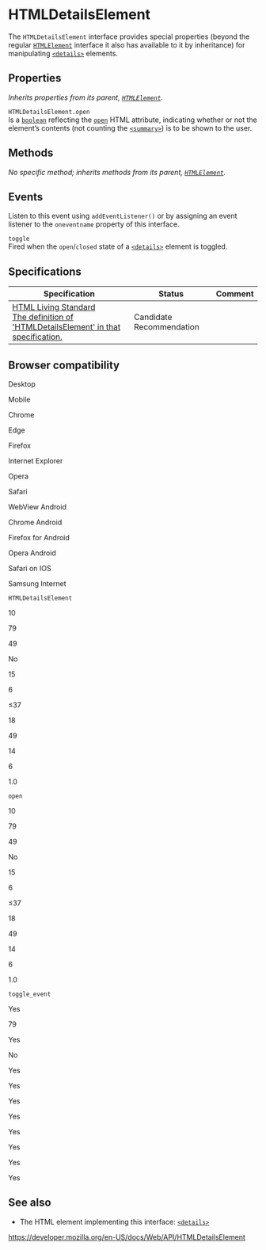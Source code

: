 HTMLDetailsElement
==================

The `HTMLDetailsElement` interface provides special properties (beyond the regular [`HTMLElement`](htmlelement) interface it also has available to it by inheritance) for manipulating [`<details>`](https://developer.mozilla.org/en-US/docs/Web/HTML/Element/details) elements.

Properties
----------

*Inherits properties from its parent, [`HTMLElement`](htmlelement).*

<span class="page-not-created">`HTMLDetailsElement.open`</span>  
Is a [`boolean`](https://developer.mozilla.org/en-US/docs/Web/JavaScript/Reference/Global_Objects/Boolean) reflecting the [`open`](https://developer.mozilla.org/en-US/docs/Web/HTML/Element/details#attr-open) HTML attribute, indicating whether or not the element’s contents (not counting the [`<summary>`](https://developer.mozilla.org/en-US/docs/Web/HTML/Element/summary)) is to be shown to the user.

Methods
-------

*No specific method; inherits methods from its parent, [`HTMLElement`](htmlelement).*

Events
------

Listen to this event using `addEventListener()` or by assigning an event listener to the `oneventname` property of this interface.

`toggle`  
Fired when the `open`/`closed` state of a [`<details>`](https://developer.mozilla.org/en-US/docs/Web/HTML/Element/details) element is toggled.

Specifications
--------------

<table><thead><tr class="header"><th>Specification</th><th>Status</th><th>Comment</th></tr></thead><tbody><tr class="odd"><td><a href="https://html.spec.whatwg.org/multipage/interactive-elements.html#htmldetailselement">HTML Living Standard<br />
<span class="small">The definition of 'HTMLDetailsElement' in that specification.</span></a></td><td><span class="spec-cr">Candidate Recommendation</span></td><td></td></tr></tbody></table>

Browser compatibility
---------------------

Desktop

Mobile

Chrome

Edge

Firefox

Internet Explorer

Opera

Safari

WebView Android

Chrome Android

Firefox for Android

Opera Android

Safari on IOS

Samsung Internet

`HTMLDetailsElement`

10

79

49

No

15

6

≤37

18

49

14

6

1.0

`open`

10

79

49

No

15

6

≤37

18

49

14

6

1.0

`toggle_event`

Yes

79

Yes

No

Yes

Yes

Yes

Yes

Yes

Yes

Yes

Yes

See also
--------

-   The HTML element implementing this interface: [`<details>`](https://developer.mozilla.org/en-US/docs/Web/HTML/Element/details)

<a href="https://developer.mozilla.org/en-US/docs/Web/API/HTMLDetailsElement" class="_attribution-link">https://developer.mozilla.org/en-US/docs/Web/API/HTMLDetailsElement</a>
